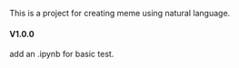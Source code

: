 This is a project for creating meme using natural language.

#### V1.0.0

add an .ipynb for basic test.
